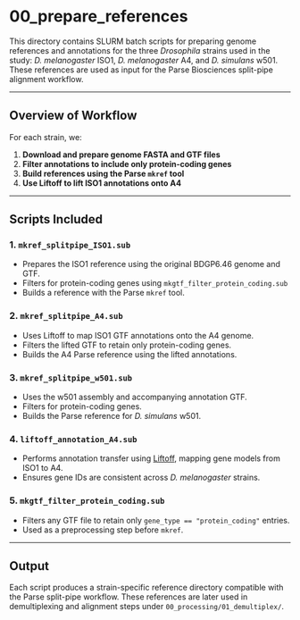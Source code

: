 # 00_prepare_references

This directory contains SLURM batch scripts for preparing genome references and annotations for the three *Drosophila* strains used in the study: *D. melanogaster* ISO1, *D. melanogaster* A4, and *D. simulans* w501. These references are used as input for the Parse Biosciences split-pipe alignment workflow.

---

## Overview of Workflow

For each strain, we:

1. **Download and prepare genome FASTA and GTF files**  
2. **Filter annotations to include only protein-coding genes**
3. **Build references using the Parse `mkref` tool**
4. **Use Liftoff to lift ISO1 annotations onto A4**

---

## Scripts Included

### 1. `mkref_splitpipe_ISO1.sub`
- Prepares the ISO1 reference using the original BDGP6.46 genome and GTF.
- Filters for protein-coding genes using `mkgtf_filter_protein_coding.sub`
- Builds a reference with the Parse `mkref` tool.

### 2. `mkref_splitpipe_A4.sub`
- Uses Liftoff to map ISO1 GTF annotations onto the A4 genome.
- Filters the lifted GTF to retain only protein-coding genes.
- Builds the A4 Parse reference using the lifted annotations.

### 3. `mkref_splitpipe_w501.sub`
- Uses the w501 assembly and accompanying annotation GTF.
- Filters for protein-coding genes.
- Builds the Parse reference for *D. simulans* w501.

### 4. `liftoff_annotation_A4.sub`
- Performs annotation transfer using [Liftoff](https://github.com/agshumate/Liftoff), mapping gene models from ISO1 to A4.
- Ensures gene IDs are consistent across *D. melanogaster* strains.

### 5. `mkgtf_filter_protein_coding.sub`
- Filters any GTF file to retain only `gene_type == "protein_coding"` entries.
- Used as a preprocessing step before `mkref`.

---

## Output

Each script produces a strain-specific reference directory compatible with the Parse split-pipe workflow. These references are later used in demultiplexing and alignment steps under `00_processing/01_demultiplex/`.
